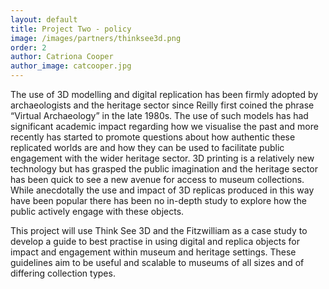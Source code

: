 ```yaml
---
layout: default
title: Project Two - policy
image: /images/partners/thinksee3d.png
order: 2
author: Catriona Cooper
author_image: catcooper.jpg
---
```

The use of 3D modelling and digital replication has been firmly adopted by archaeologists and the heritage sector since Reilly
first coined the phrase “Virtual Archaeology” in the late 1980s. The use of such models has had significant academic impact
regarding how we visualise the past and more recently has started to promote questions about how authentic these replicated
worlds are and how they can be used to facilitate public engagement with the wider heritage sector. 3D printing is a
relatively new technology but has grasped the public imagination and the heritage sector has been quick to see a new avenue
for access to museum collections. While anecdotally the use and impact of 3D replicas produced in this way have been popular
there has been no in-depth study to explore how the public actively engage with these objects.

This project will use Think See 3D and the Fitzwilliam as a case study to develop a guide to best practise in using digital
and replica objects for impact and engagement within museum and heritage settings. These guidelines aim to be useful and
scalable to museums of all sizes and of differing collection types.
